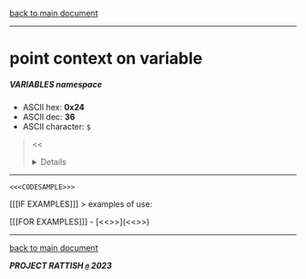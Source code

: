 [back to main document](../README.md)

---

# point context on variable
##### VARIABLES namespace
- ASCII hex: __0x24__
- ASCII dec: __36__
- ASCII character: `$`

> <<<DETAILS>>>

---

  ```
  <<<CODESAMPLE>>>
  ```

[[[IF EXAMPLES]]]  > examples of use:

[[[FOR EXAMPLES]]]  - [<<<EXAMPLENAME>>>](<<<EXAMPLELINK>>>)

---

[back to main document](../README.md)

***PROJECT RATTISH `@` 2023***
